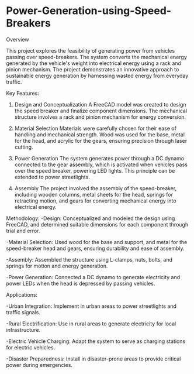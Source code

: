 # Power-Generation-using-Speed-Breakers

Overview

This project explores the feasibility of generating power from vehicles passing over speed-breakers. The system converts the mechanical energy generated by the vehicle's weight into electrical energy using a rack and pinion mechanism. The project demonstrates an innovative approach to sustainable energy generation by harnessing wasted energy from everyday traffic.



Key Features:

1. Design and Conceptualization
A FreeCAD model was created to design the speed breaker and finalize component dimensions. The mechanical structure involves a rack and pinion mechanism for energy conversion.

2. Material Selection
Materials were carefully chosen for their ease of handling and mechanical strength. Wood was used for the base, metal for the head, and acrylic for the gears, ensuring precision through laser cutting.

3. Power Generation
The system generates power through a DC dynamo connected to the gear assembly, which is activated when vehicles pass over the speed breaker, powering LED lights. This principle can be extended to power streetlights.

4. Assembly
The project involved the assembly of the speed-breaker, including wooden columns, metal sheets for the head, springs for retracting motion, and gears for converting mechanical energy into electrical energy.




Methodology:
-Design: Conceptualized and modeled the design using FreeCAD, and determined suitable dimensions for each component through trial and error.

-Material Selection: Used wood for the base and support, and metal for the speed-breaker head and gears, ensuring durability and ease of assembly.

-Assembly: Assembled the structure using L-clamps, nuts, bolts, and springs for motion and energy generation.

-Power Generation: Connected a DC dynamo to generate electricity and power LEDs when the head is depressed by passing vehicles.





Applications:

-Urban Integration: Implement in urban areas to power streetlights and traffic signals.

-Rural Electrification: Use in rural areas to generate electricity for local infrastructure.

-Electric Vehicle Charging: Adapt the system to serve as charging stations for electric vehicles.

-Disaster Preparedness: Install in disaster-prone areas to provide critical power during emergencies.

